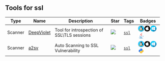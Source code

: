 
## Tools for ssl

| Type | Name | Description | Star | Tags | Badges |
| --- | --- | --- | --- | --- | --- |
|Scanner|[DeepViolet](https://github.com/spoofzu/DeepViolet)|Tool for introspection of SSL\TLS sessions|![](https://img.shields.io/github/stars/spoofzu/DeepViolet?label=%20)|[`ssl`](/categorize/tags/ssl.md)|![linux](./images/linux.png)![macos](./images/apple.png)![windows](./images/windows.png)[![Java](./images/java.png)](/categorize/langs/Java.md)|
|Scanner|[a2sv](https://github.com/hahwul/a2sv)|Auto Scanning to SSL Vulnerability |![](https://img.shields.io/github/stars/hahwul/a2sv?label=%20)|[`ssl`](/categorize/tags/ssl.md)|![linux](./images/linux.png)![macos](./images/apple.png)![windows](./images/windows.png)[![Python](./images/python.png)](/categorize/langs/Python.md)|

